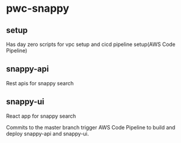 # pwc-snappy

## setup
Has day zero scripts for vpc setup and cicd pipeline setup(AWS Code Pipeline)

## snappy-api
Rest apis for snappy search

## snappy-ui
React app for snappy search

Commits to the master branch trigger AWS Code Pipeline to build and deploy snappy-api and snappy-ui.